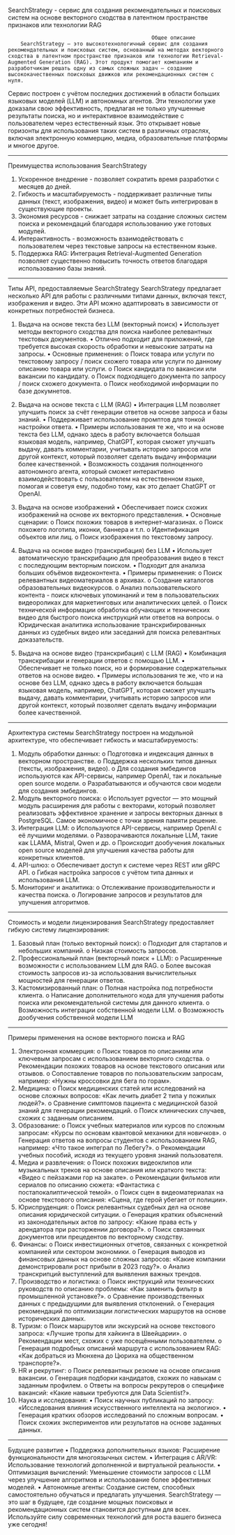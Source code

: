 SearchStrategy - сервис для создания рекомендательных и поисковых систем
на основе векторного сходства в латентном пространстве признаков или технологии RAG

                                                  Общее описание
        SearchStrategy — это высокотехнологичный сервис для создания рекомендательных и поисковых систем, основанный на методах векторного сходства в латентном пространстве признаков или технологии Retrieval-Augmented Generation (RAG). Этот продукт помогает компаниям и разработчикам решать одну из самых сложных задач — создание высококачественных поисковых движков или рекомендационных систем с нуля.
Сервис построен с учётом последних достижений в области больших языковых моделей (LLM) и автономных агентов. Эти технологии уже доказали свою эффективность, предлагая не только улучшенные результаты поиска, но и интерактивное взаимодействие с пользователем через естественный язык. Это открывает новые горизонты для использования таких систем в различных отраслях, включая электронную коммерцию, медиа, образовательные платформы и многое другое.
________________________________________
Преимущества использования SearchStrategy
1.	Ускоренное внедрение - позволяет сократить время разработки с месяцев до дней.
2.	Гибкость и масштабируемость - поддерживает различные типы данных (текст, изображения, видео) и может быть интегрирован в существующие проекты.
3.	Экономия ресурсов - снижает затраты на создание сложных систем поиска и рекомендаций благодаря использованию уже готовых модулей.
4.	Интерактивность - возможность взаимодействовать с пользователем через текстовые запросы на естественном языке.
5.	Поддержка RAG: Интеграция Retrieval-Augmented Generation позволяет существенно повысить точность ответов благодаря использованию базы знаний.
________________________________________
Типы API, предоставляемые SearchStrategy
SearchStrategy предлагает несколько API для работы с различными типами данных, включая текст, изображения и видео. Эти API можно адаптировать в зависимости от конкретных потребностей бизнеса.
1. Выдача на основе текста без LLM (векторный поиск)
•	Использует методы векторного сходства для поиска наиболее релевантных текстовых документов.
•	Отлично подходит для приложений, где требуется высокая скорость обработки и невысокие затраты на запросы.
•	Основные применения:
o	Поиск товара или услуги по текстовому запросу / поиск схожего товара или услуги по данному описанию товара или услуги.
o	Поиск кандидата по вакансии или вакансии по кандидату.
o	Поиск подходящего документа по запросу / поиск схожего документа.
o	Поиск необходимой информации по базе докумнетов.
2. Выдача на основе текста с LLM (RAG)
•	Интеграция LLM позволяет улучшить поиск за счёт генерации ответов на основе запроса и базы знаний.
•	Поддерживает использование промптов для тонкой настройки ответа.
•	Примеры использования те же, что и на основе текста без LLM, однако здесь в работу включается большая языковая модель, например, ChatGPT, которая сможет улучшать выдачу, давать комментарии, учитывать историю запросов или другой контекст, который позволяет сделать выдачу информации более качественной.
•	Возможность создания полноценного автономного агента, который сможет интерактивно взаимодействовать с пользователем на естественном языке, помогая и советуя ему, подобно тому, как это делает ChatGPT от OpenAI.
3. Выдача на основе изображений
•	Обеспечивает поиск схожих изображений на основе их векторного представления.
•	Основные сценарии:
o	Поиск похожих товаров в интернет-магазинах.
o	Поиск похожего логотипа, иконки, баннера и т.п.
o	Идентификация объектов или лиц.
o	Поиск изображения по текстовому запросу.

4. Выдача на основе видео (транскрибация) без LLM
•	Использует автоматическую транскрибацию для преобразования видео в текст с последующим векторным поиском.
•	Подходит для анализа больших объёмов видеоконтента.
•	Примеры применения:
o	Поиск релевантных видеоматериалов в архивах.
o	Создание каталогов образовательных видеокурсов.
o	Анализ пользовательского контента - поиск ключевых упоминаний и тем в пользовательских видеороликах для маркетинговых или аналитических целей.
o	Поиск технической информации обработка обучающих и технических видео для быстрого поиска инструкций или ответов на вопросы.
o	Юридическая аналитика использование транскрибированных данных из судебных видео или заседаний для поиска релевантных доказательств.
5. Выдача на основе видео (транскрибация) с LLM (RAG)
•	Комбинация транскрибации и генерации ответов с помощью LLM.
•	Обеспечивает не только поиск, но и формирование содержательных ответов на основе видео.
•	Примеры использования те же, что и на основе без LLM, однако здесь в работу включается большая языковая модель, например, ChatGPT, которая сможет улучшать выдачу, давать комментарии, учитывать историю запросов или другой контекст, который позволяет сделать выдачу информации более качественной.
________________________________________
Архитектура системы
SearchStrategy построен на модульной архитектуре, что обеспечивает гибкость и масштабируемость:
1.	Модуль обработки данных:
o	Подготовка и индексация данных в векторном пространстве.
o	Поддержка нескольких типов данных (тексты, изображения, видео).
o	Для создания эмбедингов используются как API-сервисы, например OpenAI, так и локальные open source модели.
o	Разрабатываются и обучаются свои модели для создания эмбедингов.
2.	Модуль векторного поиска:
o	Использует pgvector — это мощный модуль расширения для работы с векторами, который позволяет реализовать эффективное хранение и запросы векторных данных в PostgreSQL. Самое экономичное с точки зрения памяти решение.
3.	Интеграция LLM:
o	Используются API-сервисы, например OpenAI с её лучшими моделями.
o	Разворачиваются локальные LLM, такие как LLAMA, Mistral, Qwen и др.
o	Происходит дообучения локальных open source моделей для улучшения качества работы для конкретных клиентов.
4.	API-шлюз:
o	Обеспечивает доступ к системе через REST или gRPC API.
o	Гибкая настройка запросов с учётом типа данных и использования LLM.
5.	Мониторинг и аналитика:
o	Отслеживание производительности и качества поиска.
o	Логирование запросов и результатов для улучшения алгоритмов.
________________________________________
Стоимость и модели лицензирования
SearchStrategy предоставляет гибкую систему лицензирования:
1.	Базовый план (только векторный поиск):
o	Подходит для стартапов и небольших компаний.
o	Низкая стоимость запросов.
2.	Профессиональный план (векторный поиск + LLM):
o	Расширенные возможности с использованием LLM для RAG.
o	Более высокая стоимость запросов из-за использования вычислительных мощностей для генерации ответов.
3.	Кастомизированный план:
o	Полная настройка под потребности клиента.
o	Написание дополнительного кода для улучшения работы поиска или рекомендательной системы для данного клиента.
o	Возможность интеграции собственной модели LLM.
o	Возможность дообучения собственной модели LLM
________________________________________
Примеры применения на основе векторного поиска и RAG
1.	Электронная коммерция:
o	Поиск товаров по описаниям или ключевым запросам с использованием векторного сходства.
o	Рекомендации похожих товаров на основе текстового описания или отзывов.
o	Сопоставление товаров по пользовательским запросам, например: «Нужны кроссовки для бега по горам».
2.	Медицина:
o	Поиск медицинских статей или исследований на основе сложных вопросов: «Как лечить диабет 2 типа у пожилых людей?».
o	Сравнение симптомов пациента с медицинской базой знаний для генерации рекомендаций.
o	Поиск клинических случаев, схожих с заданным описанием.
3.	Образование:
o	Поиск учебных материалов или курсов по сложным запросам: «Курсы по основам квантовой механики для новичков».
o	Генерация ответов на вопросы студентов с использованием RAG, например: «Что такое интеграл по Лебегу?».
o	Рекомендации учебных пособий, исходя из текущего уровня знаний пользователя.
4.	Медиа и развлечения:
o	Поиск похожих видеоклипов или музыкальных треков на основе описания или краткого текста: «Видео с пейзажами гор на закате».
o	Рекомендации фильмов или сериалов по описанию сюжета: «Фантастика с постапокалиптической темой».
o	Поиск сцен в видеоматериалах на основе текстового описания: «Сцена, где герой убегает от полиции».
5.	Юриспруденция:
o	Поиск релевантных судебных дел на основе описания юридической ситуации.
o	Генерация кратких объяснений из законодательных актов по запросу: «Какие права есть у арендатора при расторжении договора?».
o	Поиск связанных документов или прецедентов по векторному сходству.
6.	Финансы:
o	Поиск инвестиционных отчетов, связанных с конкретной компанией или сектором экономики.
o	Генерация выводов из финансовых данных на основе сложных запросов: «Какие компании демонстрировали рост прибыли в 2023 году?».
o	Анализ транскрипций выступлений для выявления важных трендов.
7.	Производство и логистика:
o	Поиск инструкций или технических руководств по описанию проблемы: «Как заменить фильтр в промышленной установке?».
o	Сравнение производственных данных с предыдущими для выявления отклонений.
o	Генерация рекомендаций по оптимизации логистических маршрутов на основе исторических данных.
8.	Туризм:
o	Поиск маршрутов или экскурсий на основе текстового запроса: «Лучшие тропы для хайкинга в Швейцарии».
o	Рекомендации мест, схожих с уже посещёнными пользователем.
o	Генерация подробных описаний маршрута с использованием RAG: «Как добраться из Мюнхена до Цюриха на общественном транспорте?».
9.	HR и рекрутинг:
o	Поиск релевантных резюме на основе описания вакансии.
o	Генерация подборки кандидатов, схожих по навыкам с заданным профилем.
o	Ответы на вопросы рекрутеров о специфике вакансий: «Какие навыки требуются для Data Scientist?».
10.	Наука и исследования:
•	Поиск научных публикаций по запросу: «Исследования влияния искусственного интеллекта на экологию».
•	Генерация кратких обзоров исследований по сложным вопросам.
•	Поиск схожих экспериментов или результатов на основе заданных данных.
________________________________________
Будущее развитие
•	Поддержка дополнительных языков: Расширение функциональности для многоязычных систем.
•	Интеграция с AR/VR: Использование технологий дополненной и виртуальной реальности.
•	Оптимизация вычислений: Уменьшение стоимости запросов с LLM через улучшение алгоритмов и использование более эффективных моделей.
•	Автономные агенты: Создание систем, способных самостоятельно обучаться и предлагать улучшения.
SearchStrategy — это шаг в будущее, где создание мощных поисковых и рекомендационных систем становится доступным для всех. Используйте силу современных технологий для роста вашего бизнеса уже сегодня!


